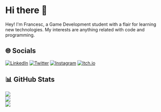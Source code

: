 # Hi there 👋
Hey! I'm Francesc, a Game Development student with a flair for learning new technologies. My interests are anything related with code and programming.

## 🌐 Socials
[![LinkedIn](https://img.shields.io/badge/LinkedIn-%230077B5.svg?logo=linkedin&logoColor=white)](https://www.linkedin.com/in/ericgamedev/)
[![Twitter](https://img.shields.io/badge/Twitter-%231DA1F2.svg?logo=twitter&logoColor=white)](https://x.com/EricGameDev)
[![Instagram](https://img.shields.io/badge/Instagram-%23E4405F.svg?logo=instagram&logoColor=white)](https://instagram.com/ericgamedev/)
[![Itch.io](https://img.shields.io/badge/Itch.io-%23FF4713.svg?logo=itch.io&logoColor=white)](https://ericlr.itch.io/)

## 📊 GitHub Stats
![](https://github-readme-stats-ten-wine.vercel.app/api?username=francesctr4&count_private=true&theme=tokyonight&show_icons=true)<br/>
![](https://github-readme-streak-stats.herokuapp.com/?user=francesctr4&theme=dark&hide_border=false)<br/>
![](https://github-readme-stats.vercel.app/api/top-langs/?username=francesctr4&theme=dark&hide_border=false&include_all_commits=true&count_private=false&layout=compact)
